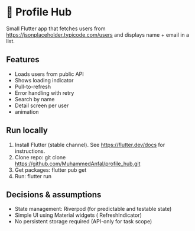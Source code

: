 # 📱 Profile Hub

Small Flutter app that fetches users from https://jsonplaceholder.typicode.com/users and displays name + email in a list.

## Features
- Loads users from public API
- Shows loading indicator
- Pull-to-refresh
- Error handling with retry
- Search by name
- Detail screen per user
- animation

## Run locally
1. Install Flutter (stable channel). See https://flutter.dev/docs for instructions.
2. Clone repo:
   git clone <https://github.com/MuhammedAnfal/profile_hub.git>
3. Get packages:
   flutter pub get
4. Run:
   flutter run

## Decisions & assumptions
- State management: Riverpod (for predictable and testable state)
- Simple UI using Material widgets ( RefreshIndicator)
- No persistent storage required (API-only for task scope)
